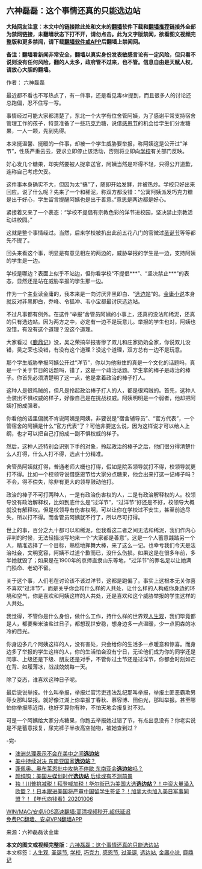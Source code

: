  <h2>六神磊磊：这个事情还真的只能选边站</h2> <p class="notice"><b>大陆网友注意：本文中的链接除此处和文末的<a href="https://github.com/bannedbook/fanqiang" >翻墙</a>软件下载和<a href="https://github.com/killgcd/justmysocks/blob/master/README.md">翻墙推荐</a>链接外全部为禁网链接，未翻墙状态下打不开，请勿点击。此为文字版禁闻，欲看图文视频完整版和更多禁闻，请下载<a href="https://github.com/bannedbook/fanqiang">翻墙软件或APP</a>后翻墙上禁闻网。</p><p>备注：翻墙看新闻非常安全，翻墙以真实身份发表敏感言论有一定风险，但只看不说则没有任何风险，翻的人太多，政府管不过来，也不管。信息自由是天赋人权，请放心大胆的翻墙。</b></p>  <div class="entry"> <p>作者： 六神磊磊</p> <p id="conimg">最近都不看也不写热点了，有一件事，还是看见毒sir提到，而且很多人的讨论还总跑偏，忍不住写一写。</p> <p>事情经过可能大家都清楚了，东北一个大学有位舍管阿姨，为了感谢平常支持宿舍管理工作的孩子，特意准备了一些<a href="https://www.bannedbook.org/bnews/tag/%E5%B7%A7%E5%85%8B%E5%8A%9B/" class="st_tag internal_tag" rel="tag" title="标签 巧克力 下的日志">巧克力</a>糖，说借<a href="https://www.bannedbook.org/bnews/tag/%e6%84%9f%e6%81%a9%e8%8a%82/" class="st_tag internal_tag" rel="tag" title="标签 感恩节 下的日志">感恩节</a>的机会给学生们分发糖果，一人一颗，先到先得。</p> <p>本来挺温馨、挺暖的一件事，却被一个学生威胁要举报，称阿姨这是公开过“洋节”，性质严重云云，要求立即停止该活动，否则将立即向<a href="https://www.bannedbook.org/bnews/tag/%e5%ad%a6%e6%a0%a1/" class="st_tag internal_tag" rel="tag" title="标签 学校 下的日志">学校</a>有关部门反映。</p> <p>好心发几个糖果，却突然要被人捉拿送官，阿姨当然是吓得不轻，只得公开道歉，连称自己考虑欠妥。</p> <p>这件事本身确实不大，但因为太“搞”了，随即开始发酵，并被热炒。学校只好出来回应。说了什么呢？先来了一个和稀泥，称双方都没错：“公寓阿姨派发巧克力糖是出于好心，学生留言提醒阿姨也是出于善意。”意思是两边都是好心。</p> <p>紧接着又来了一个表态：“学校不提倡有宗教色彩的洋节进校园，坚决禁止宗教活动进校园。”</p>  <p>这就是整个事情经过。当然，后来学校被扒出此前五花八门的官微过<a href="https://www.bannedbook.org/bnews/tag/%e5%9c%a3%e8%af%9e%e8%8a%82/" class="st_tag internal_tag" rel="tag" title="标签 圣诞节 下的日志">圣诞节</a>等等都先不提了。</p> <p>回头来看这个事，明显是有意见相左的两边的，威胁举报的学生是一边，支持阿姨的学生是一边。</p> <p>学校是哪边？表面上似乎不站边，但你看学校“不提倡***”、“坚决禁止***”的表态，显然还是站在威胁举报的学生那一边。</p> <p>作为一个主业读金庸的，我本来是一向讨厌非黑即白、“<a href="https://www.bannedbook.org/bnews/tag/%E9%80%89%E8%BE%B9%E7%AB%99/" class="st_tag internal_tag" rel="tag" title="标签 选边站 下的日志">选边站</a>”的。<a href="https://www.bannedbook.org/bnews/tag/%e9%87%91%e5%ba%b8%e5%b0%8f%e8%af%b4/" class="st_tag internal_tag" rel="tag" title="标签 金庸小说 下的日志">金庸小说</a>本身就反对非黑即白，乔峰、令狐冲、韦小宝都最讨厌选边站。</p> <p>不过凡事都有例外。在这件“举报”舍管员阿姨的小事上，还真的没法和稀泥，还真的只有选边站。因为两方之中，必定有一边不是玩意儿。举报的学生也对，阿姨也没错，有没有这个道理？没这个道理。</p> <p>大家看过《<a href="https://www.bannedbook.org/bnews/tag/%E9%B9%BF%E9%BC%8E%E8%AE%B0/" class="st_tag internal_tag" rel="tag" title="标签 鹿鼎记 下的日志">鹿鼎记</a>》没，吴之荣搞举报害惨了双儿和庄家奶奶全家，你说双儿没错，吴之荣也没错，有没有这个道理？没这个道理，双方总有一边不是玩意。</p> <p>那个学生威胁举报阿姨公开过“洋节”，你以为他揪住的真是一个文化的话题吗，真是一个关于节日的话题吗，错了，这是一个政治话题。学生拿的棒子是政治的棒子。你首先必须清楚明了这一点，他是拿着政治的棒子打人。</p>  <p>这种人是很鸡贼的，但凡是拎起政治棒子打人的人，都是很鸡贼的。首先，这种人会装出不惧权威的样子，好像自己是在挑战权威。阿姨明明是一个弱者，他却把阿姨打扮成强者。</p> <p>你看他的话里偏就不肯说阿姨是阿姨，非要说是“宿舍辅导员”、“官方代表”，一个管宿舍的阿姨是什么“官方代表”了？可他非要这么说，因为这样说才可以给人上纲，也才可以把自己打扮成一副不惧权威的样子。</p> <p>然后，这种人还特别会识别下手的对象，拎起政治的棒子之后，他们很分得清楚什么人打得，什么人打不得，选点十分精准。</p> <p>舍管员阿姨就打得，普通老师大概也打得，假如是院系领导就打不得，校领导就更打不得。比如一个校领导说借感恩节给大家分点糖果，他会出来打这一记棒子吗？不会，得不偿失，除非有更大的领导鼓动他打。</p> <p>政治的棒子不可打两种人，一是有政治伤害权的人，二是有政治解释权的人。校领导没有政治解释权，比如到底什么是“过洋节”，“过洋节”好还是不好，校领导大概就没有解释权。但是校领导有伤害权啊，可以让你在学校过不安生，甚至前途尽失，所以打不得。而舍管员阿姨就不行了，所以尽可打得。</p> <p>世上的事，百分之九十都可以和稀泥，但我看这二者之间无法和稀泥，我们作内心评判的时候，无法轻描淡写地来一个“大家都是善意”。这是一个人蓄意践踏另一个人，精准选择了一个目标，熟稔地挥舞大棒，来了这么一记。也幸亏我们今天是法治社会，文明宽容，阿姨不过道个歉而已，没什么伤损。如果这是在很多年前，多半她就毁了；如果是在1900年的京师直隶山东等地，“过洋节”的罪名足以让她满门殒命、老幼不留。</p> <p>关于这个事，人们老在讨论该不该过洋节，这都是跑偏了。事实上这根本无关你喜不喜欢“过洋节”，而是关乎你会和什么样的人共处，让什么样的人构成你身边的环境和空气，你是喜欢和阿姨这样的人共处，还是喜欢和这个威胁举报的学生这样的人共处。</p>  <p>我觉得，不管你是什么身份，做什么工作，持什么样的世界观<a href="https://www.bannedbook.org/bnews/tag/%E4%BA%BA%E7%94%9F%E8%A7%82/" class="st_tag internal_tag" rel="tag" title="标签 人生观 下的日志">人生观</a>，我们毕竟都是人，都要柴米油盐过日子，都想现世安稳，想身边多一点温暖，少一点阴森的冰冷的目光。</p> <p>你身边多几个阿姨这样的人，没有害处，只会给你的生活多一点暖意和惊喜。而身边多了举报的学生这样的人，你的生活怕会没有宁日，无论他们成为你的同学还是同事、上级还是下级、朋友还是对手，不管你过土节还是过洋节，你都会时刻如芒在背、如履薄冰，战战兢兢每一天。</p> <p>除了变态，谁喜欢这种日子呢。</p> <p>最后说说举报。什么叫举报，举报烂官污吏违法乱纪那叫举报，举报土匪恶霸欺男辱女那叫举报。就好像江湖上你举报丁春秋、慕容博、田伯光，那叫举报。甚至哪怕你举报陈近南，也好歹算你有种，不怕天地会报复对不对。</p> <p>可是一个阿姨给大家分点糖果，你跑去举报她过错了节，有点出息没有？你老实说是不是蓄意报复，尿完裤子半夜高空抛物，被她查到过？</p> <p>-完-</p> <ul class='op-related-articles' title='相关阅读'> <li><a href='https://www.bannedbook.org/bnews/headline/20201124/1435937.html' target='_blank'>澳洲总理表示不会在美中之间<b>选边站</b></a></li> <li><a href='https://www.bannedbook.org/bnews/comments/20201102/1424360.html' target='_blank'>美中持续对决 东南亚国家<b>选边站</b>？</a></li> <li><a href='https://www.bannedbook.org/bnews/headline/20201029/1421962.html' target='_blank'>蓬佩奥、奥布莱恩批中攻势不停歇 东南亚会<b>选边站</b>吗？</a></li> <li><a href='https://www.bannedbook.org/bnews/comments/20201021/1417501.html' target='_blank'>颜纯钩：美国左媒划时代<b>选边站</b> 后续或有不测前景</a></li> <li><a href='https://www.bannedbook.org/bnews/taiwannews/20201006/1409187.html' target='_blank'>独！川普拚减税！拜登喊加税！华尔街已为美国大选<b>选边站</b>？！中资大量涌入欧盟？！日本跟进美国将严审中国留学生签证？！加拿大也加入美日军事同盟？！【年代向钱看】20201006</a></li> </ul> <p class="texttj"> <a href="https://github.com/bannedbook/fanqiang/wiki/V2ray%E6%9C%BA%E5%9C%BA" target="_blank">WIN/MAC/安卓/iOS高速翻墙:高清视频秒开,超低延迟</a><br/> <a href="https://github.com/bannedbook/fanqiang/wiki/%E7%A6%81%E9%97%BB%E7%BD%91%E5%AE%89%E5%8D%93%E7%BF%BB%E5%A2%99%E6%96%B0%E9%97%BBAPP" target="_blank">免费PC翻墙、安卓VPN翻墙APP</a></p><p> 来源：六神磊磊读金庸 </p> <a name='sharetosocial'></a>       <div><b>本文的图文或视频完整版</b>：<a href='https://www.bannedbook.org/bnews/comments/20201206/1442829.html'>六神磊磊：这个事情还真的只能选边站</a></div>  </div><!--END ENTRY--> <div class="postfooter"> <div>本文标签：<a href="https://www.bannedbook.org/bnews/tag/%E4%BA%BA%E7%94%9F%E8%A7%82/" rel="tag">人生观</a>, <a href="https://www.bannedbook.org/bnews/tag/%e5%9c%a3%e8%af%9e%e8%8a%82/" rel="tag">圣诞节</a>, <a href="https://www.bannedbook.org/bnews/tag/%e5%ad%a6%e6%a0%a1/" rel="tag">学校</a>, <a href="https://www.bannedbook.org/bnews/tag/%E5%B7%A7%E5%85%8B%E5%8A%9B/" rel="tag">巧克力</a>, <a href="https://www.bannedbook.org/bnews/tag/%e6%84%9f%e6%81%a9%e8%8a%82/" rel="tag">感恩节</a>, <a href="https://www.bannedbook.org/bnews/tag/%e8%bf%87%e5%9c%a3%e8%af%9e/" rel="tag">过圣诞</a>, <a href="https://www.bannedbook.org/bnews/tag/%E9%80%89%E8%BE%B9%E7%AB%99/" rel="tag">选边站</a>, <a href="https://www.bannedbook.org/bnews/tag/%e9%87%91%e5%ba%b8%e5%b0%8f%e8%af%b4/" rel="tag">金庸小说</a>, <a href="https://www.bannedbook.org/bnews/tag/%E9%B9%BF%E9%BC%8E%E8%AE%B0/" rel="tag">鹿鼎记</a></div>  </div><!--END POSTFOOTER--> 